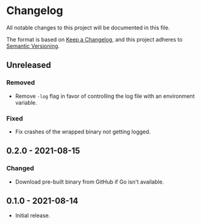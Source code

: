 # Changelog

All notable changes to this project will be documented in this file.

The format is based on [Keep a Changelog](https://keepachangelog.com/en/1.0.0/),
and this project adheres to [Semantic Versioning](https://semver.org/spec/v2.0.0.html).

## Unreleased
### Removed
- Remove `-log` flag in favor of controlling the log file with an environment
  variable.

### Fixed
- Fix crashes of the wrapped binary not getting logged.

## 0.2.0 - 2021-08-15
### Changed
- Download pre-built binary from GitHub if Go isn't available.

## 0.1.0 - 2021-08-14

- Initial release.
